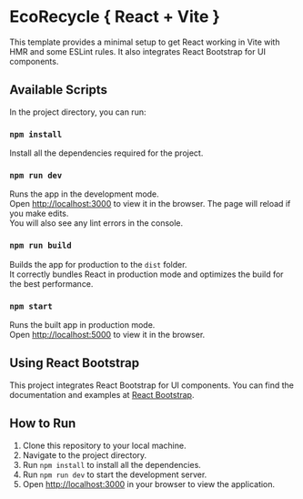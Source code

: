 # EcoRecycle { React + Vite }

This template provides a minimal setup to get React working in Vite with HMR and some ESLint rules. It also integrates React Bootstrap for UI components.

## Available Scripts

In the project directory, you can run:

### `npm install`

Install all the dependencies required for the project.

### `npm run dev`

Runs the app in the development mode.\
Open [http://localhost:3000](http://localhost:3000) to view it in the browser. The page will reload if you make edits.\
You will also see any lint errors in the console.

### `npm run build`

Builds the app for production to the `dist` folder.\
It correctly bundles React in production mode and optimizes the build for the best performance.

### `npm start`

Runs the built app in production mode.\
Open [http://localhost:5000](http://localhost:5000) to view it in the browser.

## Using React Bootstrap

This project integrates React Bootstrap for UI components. You can find the documentation and examples at [React Bootstrap](https://react-bootstrap.github.io/).

## How to Run

1. Clone this repository to your local machine.
2. Navigate to the project directory.
3. Run `npm install` to install all the dependencies.
4. Run `npm run dev` to start the development server.
5. Open [http://localhost:3000](http://localhost:3000) in your browser to view the application.
